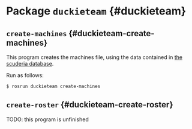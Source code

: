# Package `duckieteam` {#duckieteam}

<move-here src='#duckieteam-autogenerated'/>


## `create-machines` {#duckieteam-create-machines}

This program creates the machines file, using the data contained in [the scuderia database](#scuderia).

Run as follows:

    $ rosrun duckieteam create-machines



## `create-roster` {#duckieteam-create-roster}

TODO: this program is unfinished
